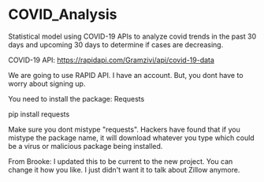 # COVID_Analysis
Statistical model using COVID-19 APIs to analyze covid trends in the past 30 days and upcoming 30 days to determine if cases are decreasing.

COVID-19 API: https://rapidapi.com/Gramzivi/api/covid-19-data

We are going to use RAPID API. I have an account. But, you dont have to worry about  signing up.

You need to install the package: Requests

pip install requests

Make sure you dont mistype "requests". Hackers have found that if you mistype the package name, it will download whatever you type which could be a virus or malicious package being installed.

From Brooke: I updated this to be current to the new project. You can change it how you like. I just didn't want it to talk about Zillow anymore.

